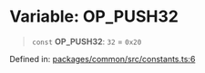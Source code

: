 # Variable: OP\_PUSH32

> `const` **OP\_PUSH32**: `32` = `0x20`

Defined in: [packages/common/src/constants.ts:6](https://github.com/dcdpr/did-btcr2-js/blob/4a717493e735221d072999f212891939f4de3f23/packages/common/src/constants.ts#L6)
